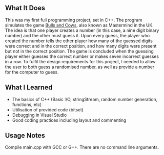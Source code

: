 ## What It Does ##
This was my first full programming project, set in C++. The program simulates the game [Bulls and Cows](https://en.wikipedia.org/wiki/Bulls_and_Cows), also known as Mastermind in the UK. The idea is that one player creates a number (in this case, a nine digit binary number) and the other must guess it. Upon every guess, the player who created the number tells the other player how many of the guessed digits were correct and in the correct position, and how many digits were present but not in the correct position. The game is concluded when the guessing player either guesses the correct number or makes seven incorrect guesses in a row.
To fulfil the design requirements for this project, I needed to allow the user to both guess a randomised number, as well as provide a number for the computer to guess.

## What I Learned ##
* The basics of C++ (Basic I/O, stringStream, random number generation, functions, etc)
* Utilisation of provided code (bitset)
* Debugging in Visual Studio
* Good coding practices including layout and commenting

## Usage Notes ##
Compile main.cpp with GCC or G++. There are no command line arguments.
